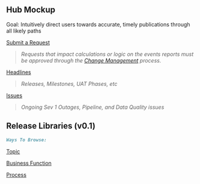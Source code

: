 ## Hub Mockup

Goal: Intuitively direct users towards accurate, timely publications through all likely paths

[Submit a Request](https://www.surveygizmo.com/s3/4826616/Analytics-Request-Form) 
>*Requests that impact calculations or logic on the events reports must be approved through the [Change Management](https://docs.google.com/spreadsheets/d/1Q7N4QXZPvvsqm7uBsielHVjLSAZQajVlcBHhnMpvumM/edit#gid=0) process.*

[Headlines](https://jbarretta.github.io/mockup/headlines.html)
>*Releases, Milestones, UAT Phases, etc*

[Issues](https://jbarretta.github.io/mockup/issues.html)
>*Ongoing Sev 1 Outages, Pipeline, and Data Quality issues*

## Release Libraries (v0.1)
```markdown
Ways To Browse:
```
[Topic](https://jbarretta.github.io/mockup/topic.html)

[Business Function](https://jbarretta.github.io/mockup/function.html)

[Process](https://jbarretta.github.io/mockup/process.html)

<!---
#You can use the [editor on GitHub](https://github.com/JBarretta/mockup/edit/master/README.md) to maintain and preview the #content for your website in Markdown files.

Whenever you commit to this repository, GitHub Pages will run [Jekyll](https://jekyllrb.com/) to rebuild the pages in your site, from the content in your Markdown files.

### Markdown

Markdown is a lightweight and easy-to-use syntax for styling your writing. It includes conventions for

```markdown
Syntax highlighted code block

# Header 1
## Header 2
### Header 3

- Bulleted
- List

1. Numbered
2. List

**Bold** and _Italic_ and `Code` text

[Link](url) and ![Image](src)
```

For more details see [GitHub Flavored Markdown](https://guides.github.com/features/mastering-markdown/).

### Jekyll Themes

Your Pages site will use the layout and styles from the Jekyll theme you have selected in your [repository settings](https://github.com/JBarretta/mockup/settings). The name of this theme is saved in the Jekyll `_config.yml` configuration file.

### Support or Contact

Having trouble with Pages? Check out our [documentation](https://help.github.com/categories/github-pages-basics/) or [contact support](https://github.com/contact) and we’ll help you sort it out.

--->
